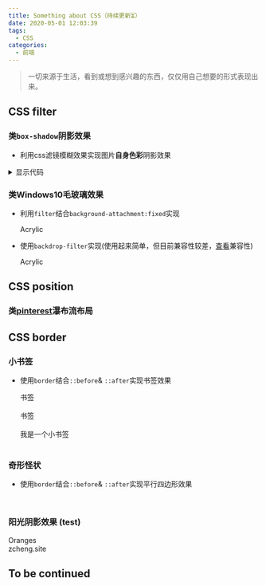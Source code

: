 ```yaml
---
title: Something about CSS（持续更新⏳）
date: 2020-05-01 12:03:39
tags:
  - CSS
categories:
  - 前端
---
```

<link href="/scss/something-about-css.css" rel="stylesheet"></link>

> 一切来源于生活，看到或想到感兴趣的东西，仅仅用自己想要的形式表现出来。

## CSS filter
### 类`box-shadow`阴影效果

- 利用css滤镜模糊效果实现图片**自身色彩**阴影效果

  <div class="filter-shadow demo-1"></div><div class="filter-shadow demo-2"></div><div class="filter-shadow demo-3"></div>

<details>
  <summary>显示代码</summary>

  ```html HTML
  <div class="filter-shadow demo-1"></div>
  <div class="filter-shadow demo-2"></div>
  <div class="filter-shadow demo-3"></div>
  ```
  ```scss SCSS
  .filter-shadow {
    margin: 0 10px;
    display: inline-block;
    height: 100px;
    width: 100px;
    border-radius: 50%;
    background-position: center;
    background-size: cover;
    background-repeat: no-repeat;
    position: relative;
    &::after {
      content: "";
      height: 100%;
      width: 100%;
      border-radius: 50%;
      z-index: -1;
      background: inherit;
      position: absolute;
      top: 10px;
      left: 0;
      filter: blur(10px) brightness(80%) opacity(.8);
      transform: scale(.95);
    }
    &.demo-1 {
      background-image: url("/images/something/css-filter-test1.png");
    }
    &.demo-2 {
      background-image: url("/images/something/css-filter-test2.png");
    }
    &.demo-3 {
      background-image: url("/images/something/css-filter-test3.png");
    }
  }
  ```
</details>

### 类Windows10毛玻璃效果

- 利用`filter`结合`background-attachment:fixed`实现

  <div class="acrylic-filer demo-1">
    <div class="acrylic">Acrylic</div>
  </div>

- 使用`backdrop-filter`实现(使用起来简单，但目前兼容性较差，[查看](https://www.caniuse.com/#search=backdrop-filter)兼容性)

  <div class="acrylic-backdrop-filter demo-2">
    <div class="acrylic">Acrylic</div>
  </div>

## CSS position
### 类[pinterest](https://www.pinterest.com/)瀑布流布局

## CSS border
### 小书签
- 使用`border`结合`::before`& `::after`实现书签效果
  
  <div class="border-demo demo-1">书签</div><br>
  <div class="border-demo demo-2">书签</div><br>
  <div class="border-demo demo-3">我是一个小书签</div><br>

### 奇形怪状

- 使用`border`结合`::before`& `::after`实现平行四边形效果

  <div class="border-demo demo-4"></div><br>

### 阳光阴影效果 (test)

  <div class="shadow-demo demo-1">
    <div class="card-1">
      <div class="card-title">Oranges</div>
      <div class="card-footer">zcheng.site</div>
    </div>
    <!-- <div class="shadow-demo-item ellipse-600"></div> -->
    <!-- <div class="shadow-demo-item ellipse-700"></div>
    <div class="shadow-demo-item ellipse-800"></div> -->
    <div class="shadow-demo-item ellipse-900"></div>
  </div>

<h2 class="to-be-continued headerlink" id="To be continued">To be continued<dot></dot></h2>
